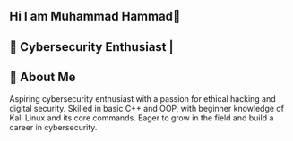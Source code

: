 ## Hi I am  Muhammad Hammad👋
## 🔐 Cybersecurity Enthusiast |
## 🧠 About Me
Aspiring cybersecurity enthusiast with a passion for ethical hacking and digital security. Skilled in basic C++ and OOP, with beginner knowledge of Kali Linux and its core commands. Eager to grow in the field and build a career in cybersecurity.



<!--
**MuhammadHammad034054/MuhammadHammad034054** is a ✨ _special_ ✨ repository because its `README.md` (this file) appears on your GitHub profile.

Here are some ideas to get you started:

- 🔭 I’m currently working on ...
- 🌱 I’m currently learning ...
- 👯 I’m looking to collaborate on ...
- 🤔 I’m looking for help with ...
- 💬 Ask me about ...
- 📫 How to reach me: ...
- 😄 Pronouns: ...
- ⚡ Fun fact: ...
-->
